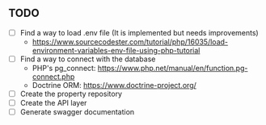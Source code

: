 ## TODO

- [ ] Find a way to load .env file (It is implemented but needs improvements)
  - https://www.sourcecodester.com/tutorial/php/16035/load-environment-variables-env-file-using-php-tutorial
- [ ] Find a way to connect with the database
  - PHP's pg_connect: https://www.php.net/manual/en/function.pg-connect.php
  - Doctrine ORM: https://www.doctrine-project.org/
- [ ] Create the property repository
- [ ] Create the API layer
- [ ] Generate swagger documentation
